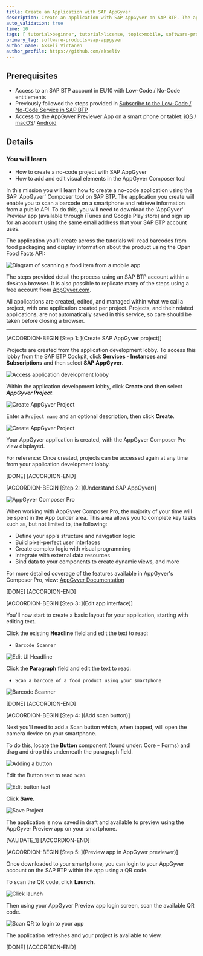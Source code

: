 ```yaml
---
title: Create an Application with SAP AppGyver
description: Create an application with SAP AppGyver on SAP BTP. The application, created in a browser, can be used with the AppGyver Previewer App to scan physical barcodes on food packaging to display calorific information.
auto_validation: true
time: 10
tags: [ tutorial>beginner, tutorial>license, topic>mobile, software-products>sap-business-technology-platform]
primary_tag: software-products>sap-appgyver
author_name: Akseli Virtanen
author_profile: https://github.com/akseliv
---
```


## Prerequisites
- Access to an SAP BTP account in EU10 with Low-Code / No-Code entitlements
- Previously followed the steps provided in [Subscribe to the Low-Code / No-Code Service in SAP BTP](appgyver-subscribe-service)
 - Access to the AppGyver Previewer App on a smart phone or tablet: [iOS](https://apps.apple.com/us/app/sap-appgyver-preview/id1585856868) / [macOS](https://downloads.appgyver.com/SAP_AppGyver_preview_v3.4.4.zip)/ [Android](https://play.google.com/store/apps/details?id=com.sap.appgyver.preview.release)


## Details
### You will learn
  - How to create a no-code project with SAP AppGyver
  - How to add and edit visual elements in the AppGyver Composer tool

  In this mission you will learn how to create a no-code application using the SAP 'AppGyver' Composer tool on SAP BTP. The application you create will enable you to scan a barcode on a smartphone and retrieve information from a public API. To do this, you will need to download the 'AppGyver' Preview app (available through iTunes and Google Play store) and sign up for an account using the same email address that your SAP BTP account uses.

  The application you'll create across the tutorials will read barcodes from food packaging and display information about the product using the Open Food Facts API:

![Diagram of scanning a food item from a mobile app](OpenFoodFactsDiagram.png)

  The steps provided detail the process using an SAP BTP account within a desktop browser. It is also possible to replicate many of the steps using a free account from [AppGyver.com](http://www.appgyver.com).

  All applications are created, edited, and managed within what we call a project, with one application created per project. Projects, and their related applications, are not automatically saved in this service, so care should be taken before closing a browser.

---

[ACCORDION-BEGIN [Step 1: ](Create SAP AppGyver project)]

Projects are created from the application development lobby. To access this lobby from the SAP BTP Cockpit, click **Services - Instances and Subscriptions** and then select **SAP AppGyver**.

![Access application development lobby](access_lobby.png)

Within the application development lobby, click **Create** and then select ***AppGyver Project***.

![Create AppGyver Project](Create_AppGyver_Project.png)

Enter a `Project name` and an optional description, then click **Create**.

![Create AppGyver Project](Projectname.png)

Your AppGyver application is created, with the AppGyver Composer Pro view displayed.

For reference: Once created, projects can be accessed again at any time from your application development lobby.

[DONE]
[ACCORDION-END]

[ACCORDION-BEGIN [Step 2: ](Understand SAP AppGyver)]

![AppGyver Composer Pro](composerPro.png)

When working with AppGyver Composer Pro, the majority of your time will be spent in the App builder area. This area allows you to complete key tasks such as, but not limited to, the following:

- Define your app's structure and navigation logic
- Build pixel-perfect user interfaces
- Create complex logic with visual programming
- Integrate with external data resources
- Bind data to your components to create dynamic views, and more

For more detailed coverage of the features available in AppGyver's Composer Pro, view: [AppGyver Documentation](https://docs.appgyver.com/overview/introduction)

[DONE]
[ACCORDION-END]


[ACCORDION-BEGIN [Step 3: ](Edit app interface)]

You'll now start to create a basic layout for your application, starting with editing text.

Click the existing **Headline** field and edit the text to read:

- `Barcode Scanner`

![Edit UI Headline](EditHeadline.png)

Click the **Paragraph** field and edit the text to read:

- `Scan a barcode of a food product using your smartphone`

![Barcode Scanner](BarcodeScanner.png)

[DONE]
[ACCORDION-END]

[ACCORDION-BEGIN [Step 4: ](Add scan button)]

Next you'll need to add a Scan button which, when tapped, will open the camera device on your smartphone.

To do this, locate the **Button** component (found under: Core – Forms) and drag and drop this underneath the paragraph field.

![Adding a button](AddButton.png)

Edit the Button text to read `Scan`.

![Edit button text](EditButtonText.png)

Click **Save**.

![Save Project](SaveProject.png)

The application is now saved in draft and available to preview using the AppGyver Preview app on your smartphone.

[VALIDATE_1]
[ACCORDION-END]

[ACCORDION-BEGIN [Step 5: ](Preview app in AppGyver previewer)]

Once downloaded to your smartphone, you can login to your AppGyver account on the SAP BTP within the app using a QR code.

To scan the QR code, click **Launch**.

![Click launch](Launch_Preview.png)

Then using your AppGyver Preview app login screen, scan the available QR code.

![Scan QR to login to your app](scanQR.png)

The application refreshes and your project is available to view.

[DONE]
[ACCORDION-END]
